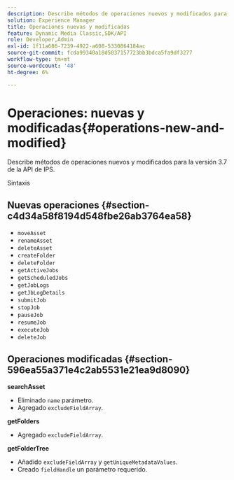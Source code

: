 ```yaml
---
description: Describe métodos de operaciones nuevos y modificados para la versión 3.7 de la API de IPS.
solution: Experience Manager
title: Operaciones nuevas y modificadas
feature: Dynamic Media Classic,SDK/API
role: Developer,Admin
exl-id: 1f11a686-7239-4922-a608-5330864184ac
source-git-commit: fcda99340a18d5037157723bb3bdca5fa9df3277
workflow-type: tm+mt
source-wordcount: '48'
ht-degree: 6%

---
```


# Operaciones: nuevas y modificadas{#operations-new-and-modified}

Describe métodos de operaciones nuevos y modificados para la versión 3.7 de la API de IPS.

Sintaxis

## Nuevas operaciones {#section-c4d34a58f8194d548fbe26ab3764ea58}

* `moveAsset`
* `renameAsset`
* `deleteAsset`
* `createFolder`
* `deleteFolder`
* `getActiveJobs`
* `getScheduledJobs`
* `getJobLogs`
* `getJbLogDetails`
* `submitJob`
* `stopJob`
* `pauseJob`
* `resumeJob`
* `executeJob`
* `deleteJob`

## Operaciones modificadas {#section-596ea55a371e4c2ab5531e21ea9d8090}

**searchAsset**

* Eliminado `name` parámetro.
* Agregado `excludeFieldArray`.

**getFolders**

* Agregado `excludeFieldArray`.

**getFolderTree**

* Añadido `excludeFieldArray` y `getUniqueMetadataValues`.
* Creado `fieldHandle` un parámetro requerido.

